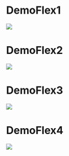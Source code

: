 # DemoFlex1
<img src="https://i.ibb.co/L88PpdX/Demo-Flex1.png">

# DemoFlex2
<img src="https://i.ibb.co/KLtRkzf/Demo-Flex2.png">

# DemoFlex3
<img src="https://i.ibb.co/nCQ9nZw/Demo-Flex3.png">

# DemoFlex4
<img src="https://i.ibb.co/chz0TfJ/Demo-Flex4.png">
